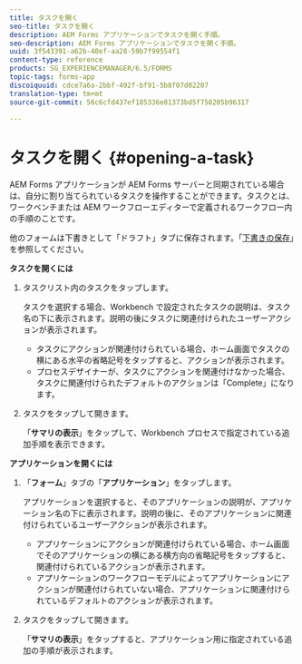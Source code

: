 ```yaml
---
title: タスクを開く
seo-title: タスクを開く
description: AEM Forms アプリケーションでタスクを開く手順。
seo-description: AEM Forms アプリケーションでタスクを開く手順。
uuid: 3f543391-a62b-40ef-aa28-59b7f99554f1
content-type: reference
products: SG_EXPERIENCEMANAGER/6.5/FORMS
topic-tags: forms-app
discoiquuid: cdce7a6a-2bbf-492f-bf91-5b8f07d02207
translation-type: tm+mt
source-git-commit: 56c6cfd437ef185336e81373bd5f758205b96317

---
```



# タスクを開く {#opening-a-task}

AEM Forms アプリケーションが AEM Forms サーバーと同期されている場合は、自分に割り当てられているタスクを操作することができます。タスクとは、ワークベンチまたは AEM ワークフローエディターで定義されるワークフロー内の手順のことです。

他のフォームは下書きとして「ドラフト」タブに保存されます。「[下書きの保存](/help/forms/using/save-as-draft.md)」を参照してください。

**タスクを開くには**

1. タスクリスト内のタスクをタップします。

   タスクを選択する場合、Workbench で設定されたタスクの説明は、タスク名の下に表示されます。説明の後にタスクに関連付けられたユーザーアクションが表示されます。

   * タスクにアクションが関連付けられている場合、ホーム画面でタスクの横にある水平の省略記号をタップすると、アクションが表示されます。
   * プロセスデザイナーが、タスクにアクションを関連付けなかった場合、タスクに関連付けられたデフォルトのアクションは「Complete」になります。

1. タスクをタップして開きます。

   「**サマリの表示**」をタップして、Workbench プロセスで指定されている追加手順を表示できます。

**アプリケーションを開くには**

1. 「**フォーム**」タブの「**アプリケーション**」をタップします。

   アプリケーションを選択すると、そのアプリケーションの説明が、アプリケーション名の下に表示されます。説明の後に、そのアプリケーションに関連付けられているユーザーアクションが表示されます。

   * アプリケーションにアクションが関連付けられている場合、ホーム画面でそのアプリケーションの横にある横方向の省略記号をタップすると、関連付けられているアクションが表示されます。
   * アプリケーションのワークフローモデルによってアプリケーションにアクションが関連付けられていない場合、アプリケーションに関連付けられているデフォルトのアクションが表示されます。

1. タスクをタップして開きます。

   「**サマリの表示**」をタップすると、アプリケーション用に指定されている追加の手順が表示されます。
